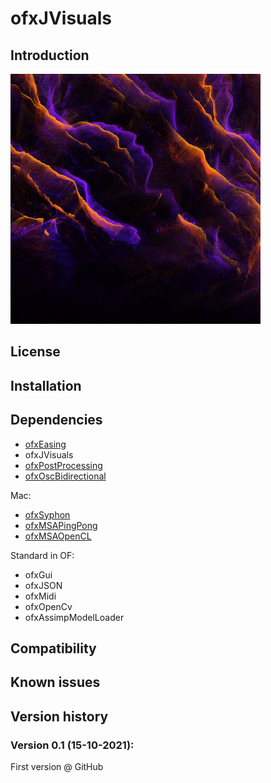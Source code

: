 ofxJVisuals  
=====================================

Introduction
------------
<img src="images/preview.png" alt="ofxJVisuals preview" width="400"/>  

License
-------

Installation
------------

Dependencies
------------
- [ofxEasing](https://github.com/arturoc/ofxEasing)
- ofxJVisuals
- [ofxPostProcessing](https://github.com/neilmendoza/ofxPostProcessing)
- [ofxOscBidirectional](https://github.com/elgiano/ofxOscBidirectional.git)

Mac:  
- [ofxSyphon](https://github.com/astellato/ofxSyphon)
- [ofxMSAPingPong](https://github.com/memo/ofxMSAPingPong)
- [ofxMSAOpenCL](https://github.com/memo/ofxMSAOpenCL)

Standard in OF:  
- ofxGui
- ofxJSON
- ofxMidi
- ofxOpenCv
- ofxAssimpModelLoader

Compatibility
------------

Known issues
------------


Version history
------------

### Version 0.1 (15-10-2021):
First version @ GitHub
